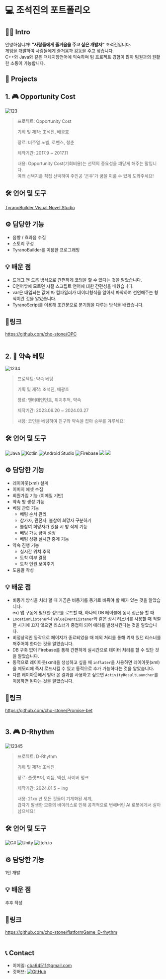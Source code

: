 # 💻 조석진의 포트폴리오
## 👨‍💻 Intro
안녕하십니까! __"사람들에게 즐거움을 주고 싶은 개발자"__ 조석진입니다.  
게임을 개발하여 사람들에게 즐거움과 감동을 주고 싶습니다.  
C++와 Java와 같은 객체지향언어에 익숙하며 팀 프로젝트 경험이 많아 팀원과의 원활한 소통이 가능합니다.
## 📁 Projects
## 1. 🎮 Opportunity Cost
![123](https://github.com/cho-stone/Portfolio/assets/74195857/3a341f65-e0ee-4d67-8bcc-0af6e2731944)
> 프로젝트: Opportunity Cost
>   
> 기획 및 제작: 조석진, 배광호
>   
> 장르: 비주얼 노벨, 로맨스, 청춘
>   
> 제작기간: 2017.9 ~ 2017.11
>   
> 내용: Opportunity Cost(기회비용)는 선택의 중요성을 깨닫게 해주는 말입니다.  
> 여러 선택지를 직접 선택하여 주인공 '은우'가 꿈을 이룰 수 있게 도와주세요!
## 🛠 언어 및 도구
[TyranoBuilder Visual Novel Studio](https://tyranobuilder.com/)
## ⚙ 담당한 기능
* 음향 / 효과음 수집
* 스토리 구성
* TyranoBuilder를 이용한 프로그래밍
## 💡 배운 점
* 드래그 앤 드롭 방식으로 간편하게 코딩을 할 수 있다는 것을 알았습니다.
* C언어밖에 모르던 시절 스크립트 언어에 대한 간편성을 배웠습니다.
* var은 대입되는 값에 따 컴파일러가 데이터형식을 알아서 파악하여 선언해주는 형식이란 것을 알았습니다.
* TyranoScript를 이용해 조건문으로 분기점을 다루는 방식을 배웠습니다.

## 🔗링크
https://github.com/cho-stone/OPC
<br><br>

## 2. 📱 약속 베팅
![1234](https://github.com/cho-stone/Portfolio/assets/74195857/def44c79-acb5-4c7c-9b24-a94960c12783)
> 프로젝트: 약속 베팅
>
> 기획 및 제작: 조석진, 배광호
>
> 장르: 엔터테인먼트, 위치추적, 약속
>
> 제작기간: 2023.06.20 ~ 2024.03.27
>
> 내용: 코인을 베팅하여 친구와 약속을 잡아 승부를 겨루세요!
## 🛠 언어 및 도구
![Java](https://img.shields.io/badge/java-%23ED8B00.svg?style=for-the-badge&logo=openjdk&logoColor=white) ![Kotlin](https://img.shields.io/badge/kotlin-%237F52FF.svg?style=for-the-badge&logo=kotlin&logoColor=white) ![Android Studio](https://img.shields.io/badge/android%20studio-346ac1?style=for-the-badge&logo=android%20studio&logoColor=white) ![Firebase](https://img.shields.io/badge/firebase-a08021?style=for-the-badge&logo=firebase&logoColor=ffcd34) <img src="https://img.shields.io/badge/Naver-03C75A?style=for-the-badge&logo=Naver&logoColor=white"> <img src="https://img.shields.io/badge/Kakao-FFCD00?style=for-the-badge&logo=Kakao&logoColor=black">
## ⚙ 담당한 기능
* 레이아웃(xml) 설계
* 이미지 에셋 수집
* 회원가입 기능 (이메일 기반)
* 약속 방 생성 기능
* 베팅 관련 기능
  * 베팅 순서 관리
  * 참가자, 관전자, 불참여 희망자 구분하기
  * 불참여 희망자가 있을 시 방 삭제 기능
  * 베팅 가능 금액 설정
  * 베팅 상황 실시간 중계 기능
* 약속 진행 기능
  * 실시간 위치 추적
  * 도착 여부 결정
  * 도착 인원 보여주기
* 도움말 작성
## 💡 배운 점
* 비동기 방식을 처리 할 때 가끔은 비동기를 동기로 바꿔야 할 때가 있는 것을 알았습니다.  
  ex) 앱 구동에 필요한 정보를 로드할 때, 하나의 DB 테이블에 동시 접근을 할 때
* ```LocationListener```나 ```ValueEventListener```와 같은 상시 리스너를 사용할 때
  적절한 시기에 끄지 않으면 리스너가 중첩이 되어 에러를 발생시킨다는 것을 알았습니다.
* 비정상적인 동작으로 페이지가 종료되었을 때 예외 처리를 통해 켜져 있던 리스너를 꺼주어야 한다는 것을 알았습니다.
* DB 구축 없이 Firebase를 통해 간편하게 실시간으로 데이터 처리를 할 수 있단 것을 알았습니다.
* 동적으로 레이아웃(xml)을 생성하고 싶을 때 ```inflater```을 사용하면 레이아웃(xml)을 메모리에 즉시 로드시킬 수 있고
  동적으로 추가 가능하다는 것을 알았습니다.
* 다른 레이아웃에서 받아 온 결과를 사용하고 싶으면 ```ActivityResultLauncher```를 이용하면 된다는 것을 알았습니다.
## 🔗링크
https://github.com/cho-stone/Promise-bet 
<br><br>

## 3. 🎮 D-Rhythm
![12345](https://github.com/cho-stone/Portfolio/assets/74195857/e5ea2478-cc95-4dca-8c25-3e345383cb98)
> 프로젝트: D-Rhythm
>   
> 기획 및 제작: 조석진
>   
> 장르: 플랫포머, 리듬, 액션, 사이버 펑크
>   
> 제작기간: 2024.01.5 ~ ing
>
> 내용: 21xx 년 모든 것들이 기계화된 세계,  
> 갑자기 발생한 모종의 바이러스로 인해 공격적으로 변해버린 AI 로봇에게서 살아남으세요!
## 🛠 언어 및 도구
![C#](https://img.shields.io/badge/c%23-%23239120.svg?style=for-the-badge&logo=csharp&logoColor=white) ![Unity](https://img.shields.io/badge/unity-%23000000.svg?style=for-the-badge&logo=unity&logoColor=white) ![Itch.io](https://img.shields.io/badge/Itch-%23FF0B34.svg?style=for-the-badge&logo=Itch.io&logoColor=white)
## ⚙ 담당한 기능
1인 개발
## 💡 배운 점
추후 작성
## 🔗링크
https://github.com/cho-stone/flatformGame_D-rhythm
<br><br>

## 📞 Contact
* 이메일: cba64511@gmail.com
* 깃허브: [![GitHub](https://img.shields.io/badge/github-%23121011.svg?style=for-the-badge&logo=github&logoColor=white)](https://github.com/cho-stone)
